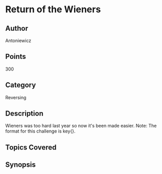 # Return of the Wieners

## Author
Antoniewicz
## Points
300
## Category
Reversing
## Description
Wieners was too hard last year so now it's been made easier.
Note: The format for this challenge is key{}.
## Topics Covered

## Synopsis

